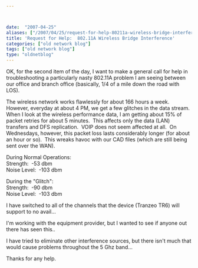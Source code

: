 ```yaml
---



date:  "2007-04-25"
aliases: ["/2007/04/25/request-for-help-80211a-wireless-bridge-interference/"]
title: 'Request for Help:  802.11A Wireless Bridge Interference'
categories: ["old network blog"]
tags: ["old network blog"]
type: "oldnetblog"
---
```

OK, for the second item of the day, I want to make a general call for help in troubleshooting a particularly nasty 802.11A problem I am seeing between our office and branch office (basically, 1/4 of a mile down the road with LOS).


The wireless network works flawlessly for about 166 hours a week.  However, everyday at about 4 PM, we get a few glitches in the data stream.  When I look at the wireless performance data, I am getting about 15% of packet retries for about 5 minutes.  This affects only the data (LAN) transfers and DFS replication.  VOIP does not seem affected at all.  On Wednesdays, however, this packet loss lasts considerably longer (for about an hour or so).  This wreaks havoc with our CAD files (which are still being sent over the WAN).


During Normal Operations:<br />
Strength:  -53 dbm<br />
Noise Level:  -103 dbm


During the "Glitch":<br />
Strength:  -90 dbm<br />
Noise Level:  -103 dbm


I have switched to all of the channels that the device (Tranzeo TR6) will support to no avail...


I'm working with the equipment provider, but I wanted to see if anyone out there has seen this..


I have tried to eliminate other interference sources, but there isn't much that would cause problems throughout the 5 Ghz band...


Thanks for any help.


